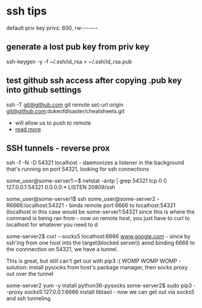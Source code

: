 # ssh tips
default priv key privs: 600, rw-------

## generate a lost pub key from priv key
ssh-keygen -y -f ~/.ssh/id_rsa > ~/.ssh/id_rsa.pub

## test github ssh access after copying .pub key into github settings
ssh -T git@github.com
git remote set-url origin git@github.com:dukeofdisaster/cheatsheets.git
- will allow us to push to remote
- [read more](https://gist.github.com/developius/c81f021eb5c5916013dc)

## SSH tunnels - reverse prox
ssh -f -N -D 54321 localhost
	- daemonizes a listener in the background that's running on port 54321, looking for ssh connections

some_user@some-server1:~$ netstat -antp | grep 54321
tcp        0      0 127.0.0.1:54321             0.0.0.0:*                   LISTEN      20809/ssh

some_user@some-server1$ ssh some_user@some-server2 -R6666:localhost:54321
	- binds remote port 6666 to localhost:54321 (localhost in this case would be
	  some-server1:54321 since this is where the command is being ran from
	- now on remote host, you just have to curl to localhost for whatever you need to d


some-server2$ curl --socks5 localhost:6666 www.google.com
	- since by ssh'ing from one host into the target(blocked server)) annd binding 6666 to
	  the connnection on 54321, we have a tunnel.


This is great, but still can't get out with pip3 :( WOMP WOMP WOMP
	- solution: install pysocks from host's package manager, then socks proxy out over the tunnel

some-server2 yum -y install python36-pysocks
some-server2$ sudo pip3 --proxy socks5:127.0.0.1:6666 install libtaxii
	- now we can get out via socks5  and ssh tunneling
